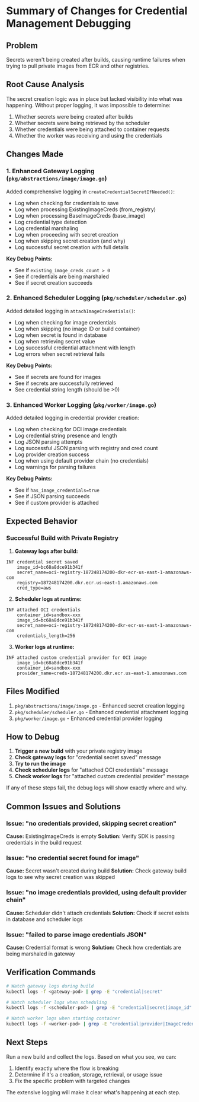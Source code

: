 # Summary of Changes for Credential Management Debugging

## Problem
Secrets weren't being created after builds, causing runtime failures when trying to pull private images from ECR and other registries.

## Root Cause Analysis
The secret creation logic was in place but lacked visibility into what was happening. Without proper logging, it was impossible to determine:
1. Whether secrets were being created after builds
2. Whether secrets were being retrieved by the scheduler
3. Whether credentials were being attached to container requests
4. Whether the worker was receiving and using the credentials

## Changes Made

### 1. Enhanced Gateway Logging (`pkg/abstractions/image/image.go`)

Added comprehensive logging in `createCredentialSecretIfNeeded()`:
- Log when checking for credentials to save
- Log when processing ExistingImageCreds (from_registry)
- Log when processing BaseImageCreds (base_image)
- Log credential type detection
- Log credential marshaling
- Log when proceeding with secret creation
- Log when skipping secret creation (and why)
- Log successful secret creation with full details

**Key Debug Points:**
- See if `existing_image_creds_count > 0` 
- See if credentials are being marshaled
- See if secret creation succeeds

### 2. Enhanced Scheduler Logging (`pkg/scheduler/scheduler.go`)

Added detailed logging in `attachImageCredentials()`:
- Log when checking for image credentials
- Log when skipping (no image ID or build container)
- Log when secret is found in database
- Log when retrieving secret value
- Log successful credential attachment with length
- Log errors when secret retrieval fails

**Key Debug Points:**
- See if secrets are found for images
- See if secrets are successfully retrieved
- See credential string length (should be >0)

### 3. Enhanced Worker Logging (`pkg/worker/image.go`)

Added detailed logging in credential provider creation:
- Log when checking for OCI image credentials
- Log credential string presence and length
- Log JSON parsing attempts
- Log successful JSON parsing with registry and cred count
- Log provider creation success
- Log when using default provider chain (no credentials)
- Log warnings for parsing failures

**Key Debug Points:**
- See if `has_image_credentials=true`
- See if JSON parsing succeeds
- See if custom provider is attached

## Expected Behavior

### Successful Build with Private Registry

1. **Gateway logs after build:**
```
INF credential secret saved 
    image_id=bc68a8dce91b341f 
    secret_name=oci-registry-187248174200-dkr-ecr-us-east-1-amazonaws-com 
    registry=187248174200.dkr.ecr.us-east-1.amazonaws.com 
    cred_type=aws
```

2. **Scheduler logs at runtime:**
```
INF attached OCI credentials 
    container_id=sandbox-xxx 
    image_id=bc68a8dce91b341f 
    secret_name=oci-registry-187248174200-dkr-ecr-us-east-1-amazonaws-com 
    credentials_length=256
```

3. **Worker logs at runtime:**
```
INF attached custom credential provider for OCI image 
    image_id=bc68a8dce91b341f 
    container_id=sandbox-xxx 
    provider_name=creds-187248174200.dkr.ecr.us-east-1.amazonaws.com
```

## Files Modified

1. `pkg/abstractions/image/image.go` - Enhanced secret creation logging
2. `pkg/scheduler/scheduler.go` - Enhanced credential attachment logging
3. `pkg/worker/image.go` - Enhanced credential provider logging

## How to Debug

1. **Trigger a new build** with your private registry image
2. **Check gateway logs** for "credential secret saved" message
3. **Try to run the image** 
4. **Check scheduler logs** for "attached OCI credentials" message
5. **Check worker logs** for "attached custom credential provider" message

If any of these steps fail, the debug logs will show exactly where and why.

## Common Issues and Solutions

### Issue: "no credentials provided, skipping secret creation"
**Cause:** ExistingImageCreds is empty
**Solution:** Verify SDK is passing credentials in the build request

### Issue: "no credential secret found for image"
**Cause:** Secret wasn't created during build
**Solution:** Check gateway build logs to see why secret creation was skipped

### Issue: "no image credentials provided, using default provider chain"
**Cause:** Scheduler didn't attach credentials
**Solution:** Check if secret exists in database and scheduler logs

### Issue: "failed to parse image credentials JSON"
**Cause:** Credential format is wrong
**Solution:** Check how credentials are being marshaled in gateway

## Verification Commands

```bash
# Watch gateway logs during build
kubectl logs -f <gateway-pod> | grep -E "credential|secret"

# Watch scheduler logs when scheduling
kubectl logs -f <scheduler-pod> | grep -E "credential|secret|image_id"

# Watch worker logs when starting container
kubectl logs -f <worker-pod> | grep -E "credential|provider|ImageCredentials"
```

## Next Steps

Run a new build and collect the logs. Based on what you see, we can:
1. Identify exactly where the flow is breaking
2. Determine if it's a creation, storage, retrieval, or usage issue
3. Fix the specific problem with targeted changes

The extensive logging will make it clear what's happening at each step.
